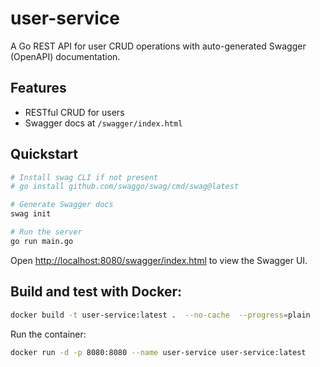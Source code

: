 # user-service

A Go REST API for user CRUD operations with auto-generated Swagger (OpenAPI) documentation.

## Features
- RESTful CRUD for users
- Swagger docs at `/swagger/index.html`

## Quickstart
```sh
# Install swag CLI if not present
# go install github.com/swaggo/swag/cmd/swag@latest

# Generate Swagger docs
swag init

# Run the server
go run main.go
```

Open [http://localhost:8080/swagger/index.html](http://localhost:8080/swagger/index.html) to view the Swagger UI.


## Build and test with Docker:
```sh
docker build -t user-service:latest .  --no-cache  --progress=plain
```

Run the container:
```sh
docker run -d -p 8080:8080 --name user-service user-service:latest
``` 
